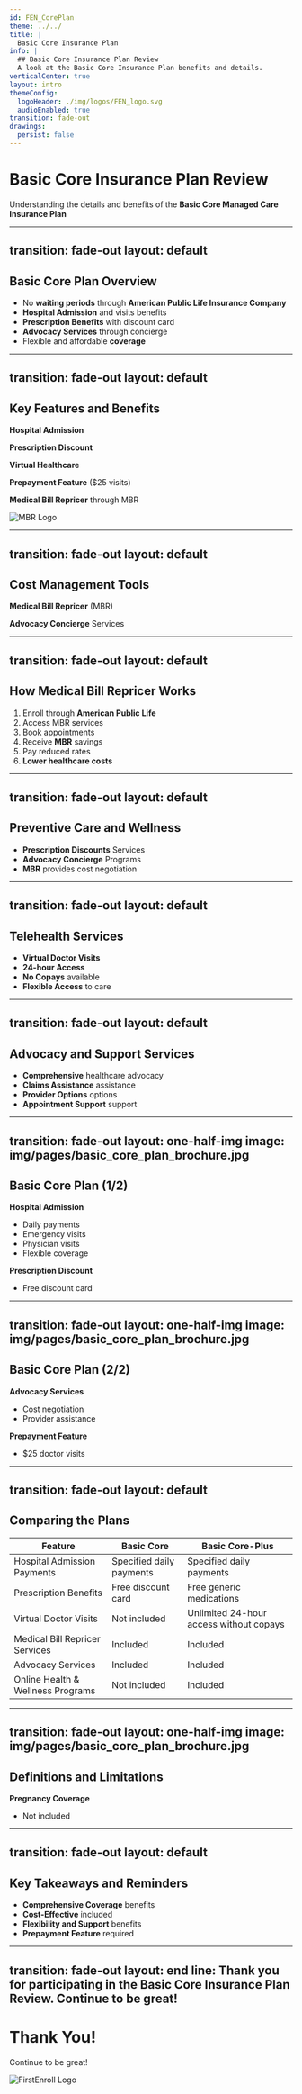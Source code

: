 ```yaml
---
id: FEN_CorePlan
theme: ../../
title: | 
  Basic Core Insurance Plan
info: |
  ## Basic Core Insurance Plan Review
  A look at the Basic Core Insurance Plan benefits and details.
verticalCenter: true
layout: intro
themeConfig:
  logoHeader: ./img/logos/FEN_logo.svg
  audioEnabled: true
transition: fade-out
drawings:
  persist: false
---
```


<SlideAudio deckKey="FEN_CorePlan" />

# Basic Core Insurance Plan Review

Understanding the details and benefits of the **Basic Core Managed Care Insurance Plan**

---
transition: fade-out
layout: default
---

## Basic Core Plan Overview

<v-clicks>

- No **waiting periods** through **American Public Life Insurance Company**
- **Hospital Admission** and visits benefits
- **Prescription Benefits** with discount card
- **Advocacy Services** through concierge
- Flexible and affordable **coverage**

</v-clicks>

---
transition: fade-out
layout: default
---

## Key Features and Benefits

<v-clicks>

**Hospital Admission**

**Prescription Discount**

**Virtual Healthcare**

**Prepayment Feature** ($25 visits)
</v-clicks>

<v-click>

**Medical Bill Repricer** through MBR
<div class="grid grid-cols-1 gap-4 items-center px-8 py-4">
  <img src="./img/logos/MBR_logo.png" class="h-12 mix-blend-multiply" alt="MBR Logo">
</div>

</v-click>

---
transition: fade-out
layout: default
---

## Cost Management Tools

<v-click>

**Medical Bill Repricer** (MBR)
</v-click>

<v-click>

**Advocacy Concierge** Services
</v-click>

---
transition: fade-out
layout: default
---

## How Medical Bill Repricer Works

<v-clicks>

1. Enroll through **American Public Life**
2. Access MBR services
3. Book appointments
4. Receive **MBR** savings
5. Pay reduced rates
6. **Lower healthcare costs**

</v-clicks>

---
transition: fade-out
layout: default
---

## Preventive Care and Wellness

<v-clicks>

- **Prescription Discounts** Services
- **Advocacy Concierge** Programs
- **MBR** provides cost negotiation

</v-clicks>

---
transition: fade-out
layout: default
---

## Telehealth Services

<v-clicks>

- **Virtual Doctor Visits**
- **24-hour Access**
- **No Copays** available
- **Flexible Access** to care

</v-clicks>

---
transition: fade-out
layout: default
---

## Advocacy and Support Services

<v-clicks>

- **Comprehensive** healthcare advocacy
- **Claims Assistance** assistance
- **Provider Options** options
- **Appointment Support** support

</v-clicks>

---
transition: fade-out
layout: one-half-img
image: img/pages/basic_core_plan_brochure.jpg
---

## Basic Core Plan (1/2)

<v-click>

**Hospital Admission**
- Daily payments
- Emergency visits
- Physician visits
- Flexible coverage
<Arrow v-bind="{ x1:480, y1:160, x2:560, y2:160, color: 'var(--slidev-theme-accent)' }" />
</v-click>

<v-click>

**Prescription Discount**
- Free discount card
<Arrow v-bind="{ x1:480, y1:215, x2:560, y2:215, color: 'var(--slidev-theme-accent)' }" />
</v-click>

---
transition: fade-out
layout: one-half-img
image: img/pages/basic_core_plan_brochure.jpg
---

## Basic Core Plan (2/2)

<v-click>

**Advocacy Services**
- Cost negotiation
- Provider assistance
<Arrow v-bind="{ x1:480, y1:370, x2:560, y2:370, color: 'var(--slidev-theme-accent)' }" />
</v-click>

<v-click>

**Prepayment Feature**
- $25 doctor visits
<Arrow v-bind="{ x1:480, y1:410, x2:560, y2:410, color: 'var(--slidev-theme-accent)' }" />
</v-click>

---
transition: fade-out
layout: default
---

## Comparing the Plans

| **Feature** | **Basic Core** | **Basic Core-Plus** |
|---------|----------|-----------|
| Hospital Admission Payments | Specified daily payments | Specified daily payments |
| Prescription Benefits | Free discount card | Free generic medications |
| Virtual Doctor Visits | Not included | Unlimited 24-hour access without copays |
| Medical Bill Repricer Services | Included | Included |
| Advocacy Services | Included | Included |
| Online Health & Wellness Programs | Not included | Included |

---
transition: fade-out
layout: one-half-img
image: img/pages/basic_core_plan_brochure.jpg
---

## Definitions and Limitations

<v-click>

**Pregnancy Coverage**
- Not included
<Arrow v-bind="{ x1:480, y1:160, x2:550, y2:160, color: 'var(--slidev-theme-accent)' }" />
</v-click>

---
transition: fade-out
layout: default
---

## Key Takeaways and Reminders

<v-clicks>

- **Comprehensive Coverage** benefits
- **Cost-Effective** included
- **Flexibility and Support** benefits
- **Prepayment Feature** required

</v-clicks>

---
transition: fade-out
layout: end
line: Thank you for participating in the Basic Core Insurance Plan Review. Continue to be great!
---

# Thank You!

Continue to be great!

<img src="./img/logos/FEN_logo.svg" class="h-12 mt-32" alt="FirstEnroll Logo">